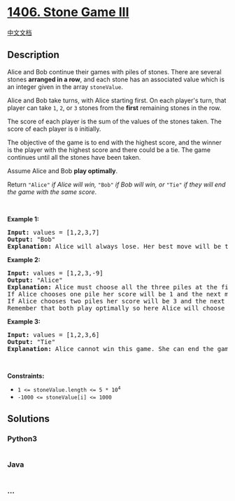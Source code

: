# [1406. Stone Game III](https://leetcode.com/problems/stone-game-iii)

[中文文档](/solution/1400-1499/1406.Stone%20Game%20III/README.md)

## Description

<p>Alice and Bob continue their games with piles of stones. There are several stones <strong>arranged in a row</strong>, and each stone has an associated value which is an integer given in the array <code>stoneValue</code>.</p>

<p>Alice and Bob take turns, with Alice starting first. On each player&#39;s turn, that player can take <code>1</code>, <code>2</code>, or <code>3</code> stones from the <strong>first</strong> remaining stones in the row.</p>

<p>The score of each player is the sum of the values of the stones taken. The score of each player is <code>0</code> initially.</p>

<p>The objective of the game is to end with the highest score, and the winner is the player with the highest score and there could be a tie. The game continues until all the stones have been taken.</p>

<p>Assume Alice and Bob <strong>play optimally</strong>.</p>

<p>Return <code>&quot;Alice&quot;</code><em> if Alice will win, </em><code>&quot;Bob&quot;</code><em> if Bob will win, or </em><code>&quot;Tie&quot;</code><em> if they will end the game with the same score</em>.</p>

<p>&nbsp;</p>
<p><strong class="example">Example 1:</strong></p>

<pre>
<strong>Input:</strong> values = [1,2,3,7]
<strong>Output:</strong> &quot;Bob&quot;
<strong>Explanation:</strong> Alice will always lose. Her best move will be to take three piles and the score become 6. Now the score of Bob is 7 and Bob wins.
</pre>

<p><strong class="example">Example 2:</strong></p>

<pre>
<strong>Input:</strong> values = [1,2,3,-9]
<strong>Output:</strong> &quot;Alice&quot;
<strong>Explanation:</strong> Alice must choose all the three piles at the first move to win and leave Bob with negative score.
If Alice chooses one pile her score will be 1 and the next move Bob&#39;s score becomes 5. In the next move, Alice will take the pile with value = -9 and lose.
If Alice chooses two piles her score will be 3 and the next move Bob&#39;s score becomes 3. In the next move, Alice will take the pile with value = -9 and also lose.
Remember that both play optimally so here Alice will choose the scenario that makes her win.
</pre>

<p><strong class="example">Example 3:</strong></p>

<pre>
<strong>Input:</strong> values = [1,2,3,6]
<strong>Output:</strong> &quot;Tie&quot;
<strong>Explanation:</strong> Alice cannot win this game. She can end the game in a draw if she decided to choose all the first three piles, otherwise she will lose.
</pre>

<p>&nbsp;</p>
<p><strong>Constraints:</strong></p>

<ul>
	<li><code>1 &lt;= stoneValue.length &lt;= 5 * 10<sup>4</sup></code></li>
	<li><code>-1000 &lt;= stoneValue[i] &lt;= 1000</code></li>
</ul>

## Solutions

<!-- tabs:start -->

### **Python3**

```python

```

### **Java**

```java

```

### **...**

```

```

<!-- tabs:end -->
